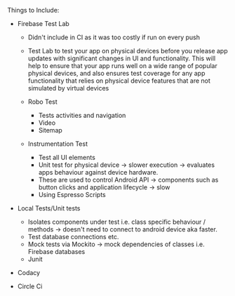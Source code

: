 Things to Include:

- Firebase Test Lab
    - Didn't include in CI as it was too costly if run on every push
    - Test Lab to test your app on physical devices before you release app updates with significant changes in UI and functionality. This will help to ensure that your app runs well on a wide range of popular physical devices, and also ensures test coverage for any app functionality that relies on physical device features that are not simulated by virtual devices
    - Robo Test
        - Tests activities and navigation
        - Video
        - Sitemap

    - Instrumentation Test
        - Test all UI elements
        - Unit test for physical device -> slower execution -> evaluates apps behaviour against 
          device hardware. 
        - These are used to control Android API -> components such as button clicks and application 
          lifecycle -> slow 
        - Using Espresso Scripts
          
- Local Tests/Unit tests
    - Isolates components under test i.e. class specific behaviour / methods -> doesn't need to 
      connect to android device aka faster. 
    - Test database connections etc.
    - Mock tests via Mockito -> mock dependencies of classes i.e. Firebase databases 
    - Junit
    
- Codacy
- Circle Ci